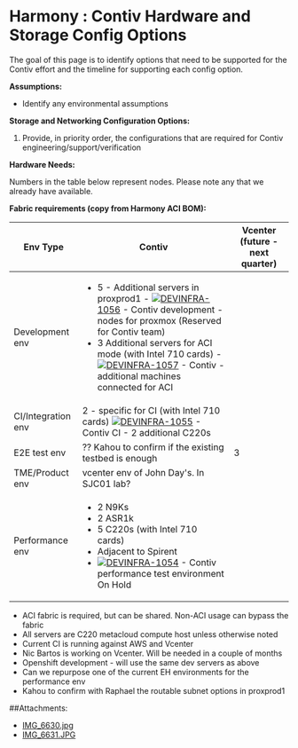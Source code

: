 # Harmony : Contiv Hardware and Storage Config Options

The goal of this page is to identify options that need to be supported for the Contiv effort and the timeline for supporting each config option.

**Assumptions:**

*   Identify any environmental assumptions

**Storage and Networking Configuration Options:**

1.  Provide, in priority order, the configurations that are required for Contiv engineering/support/verification

**Hardware Needs:**

Numbers in the table below represent nodes. Please note any that we already have available.

**Fabric requirements (copy from Harmony ACI BOM):**



Env Type | Contiv | Vcenter (future - next quarter)
--- | --- | ---
| Development env | <ul><li>5 - Additional servers in proxprod1 - <span class="confluence-jim-macro jira-issue" data-jira-key="DEVINFRA-1056">[![](https://metacloud.jira.com/secure/viewavatar?size=xsmall&avatarId=10800&avatarType=issuetype)DEVINFRA-1056](https://metacloud.jira.com/browse/DEVINFRA-1056) - Contiv development - nodes for proxmox (Reserved for Contiv team)<li>3 Additional servers for ACI mode (with Intel 710 cards) - <span class="confluence-jim-macro jira-issue" data-jira-key="DEVINFRA-1057">[![](https://metacloud.jira.com/secure/viewavatar?size=xsmall&avatarId=10800&avatarType=issuetype)DEVINFRA-1057](https://metacloud.jira.com/browse/DEVINFRA-1057) - <span class="summary">Contiv - additional machines connected for ACI
| CI/Integration env | 2 - specific for CI (with Intel 710 cards) <span class="confluence-jim-macro jira-issue" data-jira-key="DEVINFRA-1055">[![](https://metacloud.jira.com/secure/viewavatar?size=xsmall&avatarId=10800&avatarType=issuetype)DEVINFRA-1055](https://metacloud.jira.com/browse/DEVINFRA-1055) - Contiv CI - 2 additional C220s 
| E2E test env | ?? Kahou to confirm if the existing testbed is enough | 3
| TME/Product env | vcenter env of John Day's. In SJC01 lab? | |
| Performance env | <ul><li>2 N9Ks<li>2 ASR1k<li>5 C220s (with Intel 710 cards)<li>Adjacent to Spirent<li><span class="confluence-jim-macro jira-issue" data-jira-key="DEVINFRA-1054">[![](https://metacloud.jira.com/secure/viewavatar?size=xsmall&avatarId=10800&avatarType=issuetype)DEVINFRA-1054](https://metacloud.jira.com/browse/DEVINFRA-1054) - <span class="summary">Contiv performance test environment</span> <span class="aui-lozenge aui-lozenge-subtle aui-lozenge-complete jira-macro-single-issue-export-pdf">On Hold</span> |


*   ACI fabric is required, but can be shared. Non-ACI usage can bypass the fabric
*   All servers are C220 metacloud compute host unless otherwise noted
*   Current CI is running against AWS and Vcenter
*   Nic Bartos is working on Vcenter. Will be needed in a couple of months
*   Openshift development - will use the same dev servers as above
*   Can we repurpose one of the current EH environments for the performance env
*   Kahou to confirm with Raphael the routable subnet options in proxprod1


##Attachments:
* [IMG_6630.jpg](../images/201588978/201588982.jpg)
* [IMG_6631.JPG](../images/201588978/201588985.jpg)
